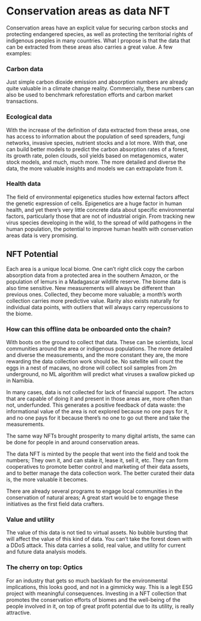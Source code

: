 
# Conservation areas as data NFT

Conservation areas have an explicit value for securing carbon stocks and protecting endangered species, as well as protecting the territorial rights of indigenous peoples in many countries. What I propose is that the data that can be extracted from these areas also carries a great value. A few examples:

### Carbon data 
Just simple carbon dioxide emission and absorption numbers are already quite valuable in a climate change reality. Commercially, these numbers can also be used to benchmark reforestation efforts and carbon market transactions.

### Ecological data
With the increase of the definition of data extracted from these areas, one has access to information about the population of seed spreaders, fungi networks, invasive species, nutrient stocks and a lot more. With that, one can build better models to predict the carbon absorption rates of a forest, its growth rate, polen clouds, soil yields based on metagenomics, water stock models, and much, much more. The more detailed and diverse the data, the more valuable insights and models we can extrapolate from it.

### Health data
The field of environmental epigenetics studies how external factors affect the genetic expression of cells. Epigenetics are a huge factor in human health, and yet there’s very little concrete data about specific environmental factors, particularly those that are not of industrial origin. From tracking new virus species developing in the wild, to the spread of wild pathogens in the human population, the potential to improve human health with conservation areas data is very promising.

## NFT Potential
Each area is a unique local biome. One can’t right click copy the carbon absorption data from a protected area in the southern Amazon, or the population of lemurs in a Madagascar wildlife reserve. The biome data is also time sensitive. New measurements will always be different than previous ones. Collected, they become more valuable; a month’s worth collection carries more predictive value. Rarity also exists naturally for individual data points, with outliers that will always carry repercussions to the biome.

### How can this offline data be onboarded onto the chain?

With boots on the ground to collect that data. These can be scientists, local communities around the area or indigenous populations. The more detailed and diverse the measurements, and the more constant they are, the more rewarding the data collection work should be. No satellite will count the eggs in a nest of macaws, no drone will collect soil samples from 2m underground, no ML algorithm will predict what viruses a swallow picked up in Namibia.

In many cases, data is not collected for lack of financial support. The actors that are capable of doing it and present in those areas are, more often than not, underfunded. This generates a positive feedback of data waste: the informational value of the area is not explored because no one pays for it, and no one pays for it because there’s no one to go out there and take the measurements.

The same way NFTs brought prosperity to many digital artists, the same can be done for people in and around conservation areas.

The data NFT is minted by the people that went into the field and took the numbers; They own it, and can stake it, lease it, sell it, etc. They can form cooperatives to promote better control and marketing of their data assets, and to better manage the data collection work. The better curated their data is, the more valuable it becomes.

There are already several programs to engage local communities in the conservation of natural areas; A great start would be to engage these initiatives as the first field data crafters.

### Value and utility
The value of this data is not tied to virtual assets. No bubble bursting that will affect the value of this kind of data. You can’t take the forest down with a DDoS attack. This data carries a solid, real value, and utility for current and future data analysis models.

### The cherry on top: Optics
For an industry that gets so much backlash for the environmental implications, this looks good, and not in a gimmicky way. This is a legit ESG project with meaningful consequences. Investing in a NFT collection that promotes the conservation efforts of biomes and the well-being of the people involved in it, on top of great profit potential due to its utility, is really attractive.
